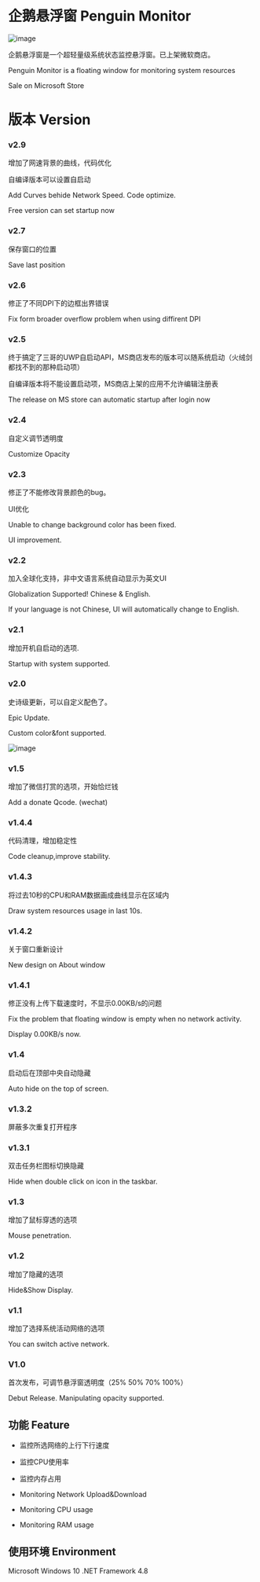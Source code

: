 # 企鹅悬浮窗  Penguin Monitor
![image](https://github.com/kingsznhone/Penguin-Monitor/blob/master/MDinfo.jpg)

企鹅悬浮窗是一个超轻量级系统状态监控悬浮窗。已上架微软商店。

Penguin Monitor is a floating window for monitoring system resources 

Sale on Microsoft Store

# 版本 Version
### v2.9
增加了网速背景的曲线，代码优化

自编译版本可以设置自启动

Add Curves behide Network Speed. Code optimize.

Free version can set startup now

### v2.7 
保存窗口的位置

Save last position 

### v2.6
修正了不同DPI下的边框出界错误

Fix form broader overflow problem when using diffirent DPI

### v2.5 
终于搞定了三哥的UWP自启动API，MS商店发布的版本可以随系统启动（火绒剑都找不到的那种启动项）

自编译版本将不能设置启动项，MS商店上架的应用不允许编辑注册表

The release on MS store can automatic startup after login now

### v2.4
自定义调节透明度

Customize Opacity

### v2.3
修正了不能修改背景颜色的bug。

UI优化

Unable to change background color has been fixed.

UI improvement.

### v2.2
加入全球化支持，非中文语言系统自动显示为英文UI

Globalization Supported! Chinese & English.

If your language is not Chinese, UI will automatically change to English.


### v2.1
增加开机自启动的选项.

Startup with system supported.

### v2.0
史诗级更新，可以自定义配色了。

Epic Update. 

Custom color&font supported.

![image](https://github.com/kingsznhone/Penguin-Monitor/blob/master/Mod.jpg)


### v1.5
增加了微信打赏的选项，开始恰烂钱

Add a donate Qcode. (wechat)

### v1.4.4
代码清理，增加稳定性

Code cleanup,improve stability.

### v1.4.3
将过去10秒的CPU和RAM数据画成曲线显示在区域内

Draw system resources usage in last 10s.

### v1.4.2
关于窗口重新设计

New design on About window

### v1.4.1
修正没有上传下载速度时，不显示0.00KB/s的问题

Fix the problem that floating window is empty when no network activity.

Display 0.00KB/s now.

### v1.4
启动后在顶部中央自动隐藏

Auto hide on the top of screen. 

### v1.3.2
屏蔽多次重复打开程序



### v1.3.1
双击任务栏图标切换隐藏

Hide when double click on icon in the taskbar.

### v1.3 
增加了鼠标穿透的选项

Mouse penetration.

### v1.2
增加了隐藏的选项

Hide&Show Display.

### v1.1
增加了选择系统活动网络的选项

You can switch active network.  

### V1.0
首次发布，可调节悬浮窗透明度（25% 50% 70% 100%）

Debut Release. Manipulating opacity supported.

## 功能 Feature
- 监控所选网络的上行下行速度
- 监控CPU使用率
- 监控内存占用

- Monitoring Network Upload&Download
- Monitoring CPU usage
- Monitoring RAM usage


## 使用环境 Environment
Microsoft Windows 10 
.NET Framework 4.8

